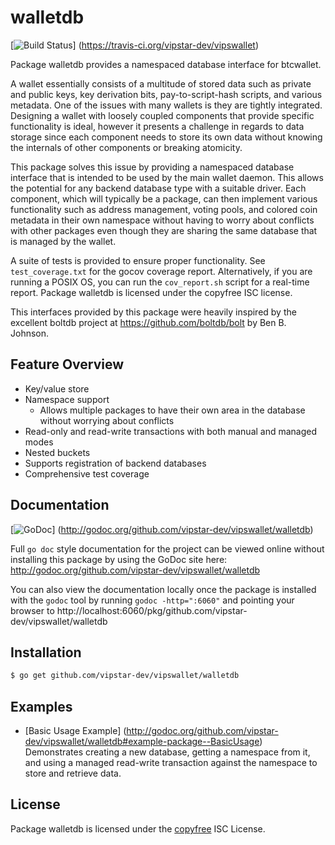 walletdb
========

[![Build Status](https://travis-ci.org/vipstar-dev/vipswallet.png?branch=master)]
(https://travis-ci.org/vipstar-dev/vipswallet)

Package walletdb provides a namespaced database interface for btcwallet.

A wallet essentially consists of a multitude of stored data such as private
and public keys, key derivation bits, pay-to-script-hash scripts, and various
metadata.  One of the issues with many wallets is they are tightly integrated.
Designing a wallet with loosely coupled components that provide specific
functionality is ideal, however it presents a challenge in regards to data
storage since each component needs to store its own data without knowing the
internals of other components or breaking atomicity.

This package solves this issue by providing a namespaced database interface that
is intended to be used by the main wallet daemon.  This allows the potential for
any backend database type with a suitable driver.  Each component, which will
typically be a package, can then implement various functionality such as address
management, voting pools, and colored coin metadata in their own namespace
without having to worry about conflicts with other packages even though they are
sharing the same database that is managed by the wallet.

A suite of tests is provided to ensure proper functionality.  See
`test_coverage.txt` for the gocov coverage report.  Alternatively, if you are
running a POSIX OS, you can run the `cov_report.sh` script for a real-time
report.  Package walletdb is licensed under the copyfree ISC license.

This interfaces provided by this package were heavily inspired by the excellent
boltdb project at https://github.com/boltdb/bolt by Ben B. Johnson.

## Feature Overview

- Key/value store
- Namespace support
  - Allows multiple packages to have their own area in the database without
    worrying about conflicts
- Read-only and read-write transactions with both manual and managed modes
- Nested buckets
- Supports registration of backend databases
- Comprehensive test coverage

## Documentation

[![GoDoc](https://godoc.org/github.com/vipstar-dev/vipswallet/walletdb?status.png)]
(http://godoc.org/github.com/vipstar-dev/vipswallet/walletdb)

Full `go doc` style documentation for the project can be viewed online without
installing this package by using the GoDoc site here:
http://godoc.org/github.com/vipstar-dev/vipswallet/walletdb

You can also view the documentation locally once the package is installed with
the `godoc` tool by running `godoc -http=":6060"` and pointing your browser to
http://localhost:6060/pkg/github.com/vipstar-dev/vipswallet/walletdb

## Installation

```bash
$ go get github.com/vipstar-dev/vipswallet/walletdb
```

## Examples

* [Basic Usage Example]
  (http://godoc.org/github.com/vipstar-dev/vipswallet/walletdb#example-package--BasicUsage)  
  Demonstrates creating a new database, getting a namespace from it, and using a
  managed read-write transaction against the namespace to store and retrieve
  data.


## License

Package walletdb is licensed under the [copyfree](http://copyfree.org) ISC
License.
